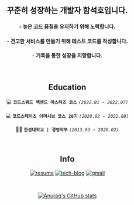 <div align=center>
  
  ## 꾸준히 성장하는 개발자 함석호입니다.
  
  <div align=left; display=flex; margin=auto>

#### - 높은 코드 품질을 유지하기 위해 노력합니다.  
#### - 견고한 서비스를 만들기 위해 테스트 코드를 작성합니다.  
#### - 기록을 통한 성장을 지향합니다.

  </div>

  <br/>

## Education
  

💻 **`코드스쿼드 백엔드 마스터즈 코스`** _`(2022.01 ~ 2022.07)`_
  
💻 **`코드스테이츠 이머시브 코스 20기`** _`(2020.02 ~ 2022.08)`_
  
👨‍🎓 **`한성대학교 | 경영학부`** _`(2013.03 ~ 2020.02)`_
  
<br/>
  
## Info
  
  [![resume](https://img.shields.io/badge/Resume-61DAFB?logo=ReadMe&logoColor=white)](http://forkyy-dev.site)
  [![tech-blog](https://img.shields.io/badge/-Tech--Blog-grey?logo=Tistory)](https://forkyy.tistory.com)
  [![gmail](https://img.shields.io/badge/GMail-red?logo=GMail&logoColor=white)](mailto:forkyy.dev@gmail.com)

<br/>
  
  [![Anurag's GitHub stats](https://github-readme-stats.vercel.app/api?username=seokho-ham&theme=buefy&show_icons=true)](https://github.com/anuraghazra/github-readme-stats)
  
  
</div>



